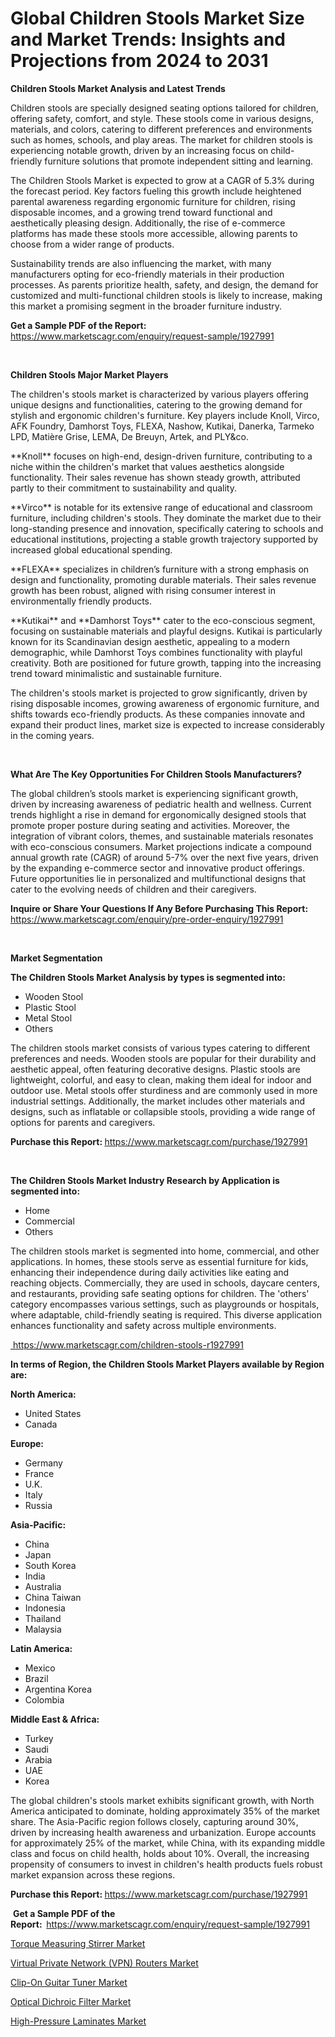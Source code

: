 <p><h1>Global Children Stools Market Size and Market Trends: Insights and Projections from 2024 to 2031</h1></p><p><strong>Children Stools Market Analysis and Latest Trends</strong></p>
<p><p>Children stools are specially designed seating options tailored for children, offering safety, comfort, and style. These stools come in various designs, materials, and colors, catering to different preferences and environments such as homes, schools, and play areas. The market for children stools is experiencing notable growth, driven by an increasing focus on child-friendly furniture solutions that promote independent sitting and learning. </p><p>The Children Stools Market is expected to grow at a CAGR of 5.3% during the forecast period. Key factors fueling this growth include heightened parental awareness regarding ergonomic furniture for children, rising disposable incomes, and a growing trend toward functional and aesthetically pleasing design. Additionally, the rise of e-commerce platforms has made these stools more accessible, allowing parents to choose from a wider range of products. </p><p>Sustainability trends are also influencing the market, with many manufacturers opting for eco-friendly materials in their production processes. As parents prioritize health, safety, and design, the demand for customized and multi-functional children stools is likely to increase, making this market a promising segment in the broader furniture industry.</p></p>
<p><strong>Get a Sample PDF of the Report:&nbsp;</strong> <a href="https://www.marketscagr.com/enquiry/request-sample/1927991?utm_campaign=1573&utm_medium=2&utm_source=Github&utm_content=ia&utm_term=25102024&utm_id=children-stools">https://www.marketscagr.com/enquiry/request-sample/1927991</a></p>
<p>&nbsp;</p>
<p><strong>Children Stools Major Market Players</strong></p>
<p><p>The children's stools market is characterized by various players offering unique designs and functionalities, catering to the growing demand for stylish and ergonomic children's furniture. Key players include Knoll, Virco, AFK Foundry, Damhorst Toys, FLEXA, Nashow, Kutikai, Danerka, Tarmeko LPD, Matière Grise, LEMA, De Breuyn, Artek, and PLY&co.</p><p>**Knoll** focuses on high-end, design-driven furniture, contributing to a niche within the children's market that values aesthetics alongside functionality. Their sales revenue has shown steady growth, attributed partly to their commitment to sustainability and quality.</p><p>**Virco** is notable for its extensive range of educational and classroom furniture, including children's stools. They dominate the market due to their long-standing presence and innovation, specifically catering to schools and educational institutions, projecting a stable growth trajectory supported by increased global educational spending.</p><p>**FLEXA** specializes in children’s furniture with a strong emphasis on design and functionality, promoting durable materials. Their sales revenue growth has been robust, aligned with rising consumer interest in environmentally friendly products.</p><p>**Kutikai** and **Damhorst Toys** cater to the eco-conscious segment, focusing on sustainable materials and playful designs. Kutikai is particularly known for its Scandinavian design aesthetic, appealing to a modern demographic, while Damhorst Toys combines functionality with playful creativity. Both are positioned for future growth, tapping into the increasing trend toward minimalistic and sustainable furniture.</p><p>The children's stools market is projected to grow significantly, driven by rising disposable incomes, growing awareness of ergonomic furniture, and shifts towards eco-friendly products. As these companies innovate and expand their product lines, market size is expected to increase considerably in the coming years.</p></p>
<p>&nbsp;</p>
<p><strong>What Are The Key Opportunities For Children Stools Manufacturers?</strong></p>
<p><p>The global children’s stools market is experiencing significant growth, driven by increasing awareness of pediatric health and wellness. Current trends highlight a rise in demand for ergonomically designed stools that promote proper posture during seating and activities. Moreover, the integration of vibrant colors, themes, and sustainable materials resonates with eco-conscious consumers. Market projections indicate a compound annual growth rate (CAGR) of around 5-7% over the next five years, driven by the expanding e-commerce sector and innovative product offerings. Future opportunities lie in personalized and multifunctional designs that cater to the evolving needs of children and their caregivers.</p></p>
<p><strong>Inquire or Share Your Questions If Any Before Purchasing This Report:</strong> <a href="https://www.marketscagr.com/enquiry/pre-order-enquiry/1927991?utm_campaign=1573&utm_medium=2&utm_source=Github&utm_content=ia&utm_term=25102024&utm_id=children-stools">https://www.marketscagr.com/enquiry/pre-order-enquiry/1927991</a></p>
<p>&nbsp;</p>
<p><strong>Market Segmentation</strong></p>
<p><strong>The Children Stools Market Analysis by types is segmented into:</strong></p>
<p><ul><li>Wooden Stool</li><li>Plastic Stool</li><li>Metal Stool</li><li>Others</li></ul></p>
<p><p>The children stools market consists of various types catering to different preferences and needs. Wooden stools are popular for their durability and aesthetic appeal, often featuring decorative designs. Plastic stools are lightweight, colorful, and easy to clean, making them ideal for indoor and outdoor use. Metal stools offer sturdiness and are commonly used in more industrial settings. Additionally, the market includes other materials and designs, such as inflatable or collapsible stools, providing a wide range of options for parents and caregivers.</p></p>
<p><strong>Purchase this Report:&nbsp;</strong><a href="https://www.marketscagr.com/purchase/1927991?utm_campaign=1573&utm_medium=2&utm_source=Github&utm_content=ia&utm_term=25102024&utm_id=children-stools">https://www.marketscagr.com/purchase/1927991</a></p>
<p>&nbsp;</p>
<p><strong>The Children Stools Market Industry Research by Application is segmented into:</strong></p>
<p><ul><li>Home</li><li>Commercial</li><li>Others</li></ul></p>
<p><p>The children stools market is segmented into home, commercial, and other applications. In homes, these stools serve as essential furniture for kids, enhancing their independence during daily activities like eating and reaching objects. Commercially, they are used in schools, daycare centers, and restaurants, providing safe seating options for children. The 'others' category encompasses various settings, such as playgrounds or hospitals, where adaptable, child-friendly seating is required. This diverse application enhances functionality and safety across multiple environments.</p></p>
<p><a href="https://www.marketscagr.com/children-stools-r1927991?utm_campaign=1573&utm_medium=2&utm_source=Github&utm_content=ia&utm_term=25102024&utm_id=children-stools">&nbsp;https://www.marketscagr.com/children-stools-r1927991</a></p>
<p><strong>In terms of Region, the Children Stools Market Players available by Region are:</strong></p>
<p>
    <p> <strong> North America: </strong>
        <ul>
            <li>United States</li>
            <li>Canada</li>
        </ul>
        </p> 
    <p> <strong> Europe: </strong>
        <ul>
            <li>Germany</li>
            <li>France</li>
            <li>U.K.</li>
            <li>Italy</li>
            <li>Russia</li>
        </ul>
        </p> 
    <p> <strong> Asia-Pacific: </strong>
        <ul>
            <li>China</li>
            <li>Japan</li>
            <li>South Korea</li>
            <li>India</li>
            <li>Australia</li>
            <li>China Taiwan</li>
            <li>Indonesia</li>
            <li>Thailand</li>
            <li>Malaysia</li>
        </ul>
        </p> 
    <p> <strong> Latin America: </strong>
        <ul>
            <li>Mexico</li>
            <li>Brazil</li>
            <li>Argentina Korea</li>
            <li>Colombia</li>
        </ul>
        </p> 
    <p> <strong> Middle East & Africa: </strong>
        <ul>
            <li>Turkey</li>
            <li>Saudi</li>
            <li>Arabia</li>
            <li>UAE</li>
            <li>Korea</li>
        </ul>
    </p>
    </p>
<p><p>The global children's stools market exhibits significant growth, with North America anticipated to dominate, holding approximately 35% of the market share. The Asia-Pacific region follows closely, capturing around 30%, driven by increasing health awareness and urbanization. Europe accounts for approximately 25% of the market, while China, with its expanding middle class and focus on child health, holds about 10%. Overall, the increasing propensity of consumers to invest in children's health products fuels robust market expansion across these regions.</p></p>
<p><strong>Purchase this Report: </strong><a href="https://www.marketscagr.com/purchase/1927991?utm_campaign=1573&utm_medium=2&utm_source=Github&utm_content=ia&utm_term=25102024&utm_id=children-stools">https://www.marketscagr.com/purchase/1927991</a></p>
<p>&nbsp;<strong>Get a Sample PDF of the Report:&nbsp;&nbsp;</strong><a href="https://www.marketscagr.com/enquiry/request-sample/1927991?utm_campaign=1573&utm_medium=2&utm_source=Github&utm_content=ia&utm_term=25102024&utm_id=children-stools">https://www.marketscagr.com/enquiry/request-sample/1927991</a></p>
<p><strong></strong></p>
<p><p><a href="https://www.linkedin.com/pulse/future-innovation-global-torque-measuring-stirrer-market-prfof?utm_campaign=1573&utm_medium=2&utm_source=Github&utm_content=ia&utm_term=25102024&utm_id=children-stools">Torque Measuring Stirrer Market</a></p><p><a href="https://www.linkedin.com/pulse/future-trends-global-virtual-private-network-vpn-routers-market-fn2ae?utm_campaign=1573&utm_medium=2&utm_source=Github&utm_content=ia&utm_term=25102024&utm_id=children-stools">Virtual Private Network (VPN) Routers Market</a></p><p><a href="https://www.linkedin.com/pulse/global-clip-on-guitar-tuner-market-product-types-applications-x9lze?utm_campaign=1573&utm_medium=2&utm_source=Github&utm_content=ia&utm_term=25102024&utm_id=children-stools">Clip-On Guitar Tuner Market</a></p><p><a href="https://github.com/ChiragRp1/Market-Research-Report-List-6/blob/main/optical-dichroic-filter-market.md?utm_campaign=1573&utm_medium=2&utm_source=Github&utm_content=ia&utm_term=25102024&utm_id=children-stools">Optical Dichroic Filter Market</a></p><p><a href="https://www.linkedin.com/pulse/high-pressure-laminates-market-share-analysis-growth-trends-cvshf?utm_campaign=1573&utm_medium=2&utm_source=Github&utm_content=ia&utm_term=25102024&utm_id=children-stools">High-Pressure Laminates Market</a></p></p>